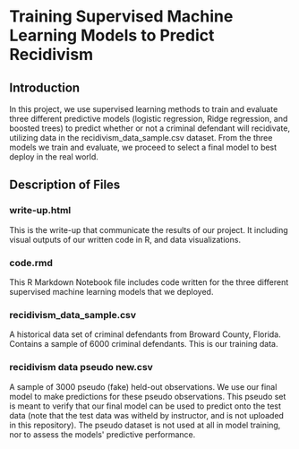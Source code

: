 <h1> Training Supervised Machine Learning Models to Predict Recidivism
  </h1>
<h2>
  Introduction
 </h2>
 <body>
  <p>
  In this project, we use supervised learning methods to train and evaluate three different predictive models (logistic regression, Ridge regression, and boosted trees) to predict whether or not a criminal defendant will recidivate, utilizing data in the recidivism_data_sample.csv dataset. From the three models we train and evaluate, we proceed to select a final model to best deploy in the real world.
  </p>
<h2>
  Description of Files
  </h2>
<h3>
  <strong>
  write-up.html
  </strong>
  </h3> 
  <p>
    This is the write-up that communicate the results of our project. It including visual outputs of our written code in R, and data visualizations.

<h3>
  <strong>
  code.rmd
  </strong>
  </h3> 
  <p>
    This R Markdown Notebook file includes code written for the three different supervised machine learning models that we deployed.
  </p>
  
  
<h3>
  <strong>
  recidivism_data_sample.csv
  </strong>
  </h3>
  <p>
    A historical data set of criminal defendants from Broward
County, Florida. Contains a sample of 6000 criminal defendants. This is our training data.
  </p>
 <h3>
  <strong>
  recidivism data pseudo new.csv
  </strong>
  </h3> 
    <p>
     A sample of 3000 pseudo (fake) held-out observations. We use our final model to make predictions for these pseudo observations. This pseudo set is meant to verify that our final model can be used to predict onto the test data (note that the test data was witheld by instructor, and is not uploaded in this repository). The pseudo dataset is not used at all in model training, nor to assess the models' predictive performance.
      </p>
  </body>
